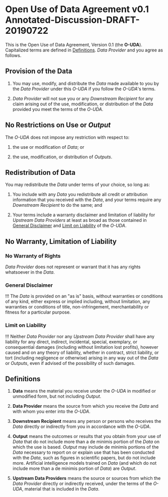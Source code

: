 # Open Use of Data Agreement v0.1 Annotated-Discussion-DRAFT-20190722

This is the Open Use of Data Agreement, Version 0.1 (the **O-UDA**).   Capitalized terms are defined in [Definitions](#definitions).   _Data Provider_ and you agree as follows.

## Provision of the Data

1.  You may use, modify, and distribute the _Data_ made available to you by the _Data Provider_ under this _O-UDA_ if you follow the _O-UDA_'s terms.

2.  _Data Provider_ will not sue you or any _Downstream Recipient_ for any claim arising out of the use, modification, or distribution of the _Data_ provided you meet the terms of the _O-UDA_.

## No Restrictions on Use or _Output_

The _O-UDA_ does not impose any restriction with respect to:

1.  the use or modification of _Data_; or

2.  the use, modification, or distribution of _Outputs_.

## Redistribution of Data

You may redistribute the _Data_ under terms of your choice, so long as:

1.  You include with any _Data_ you redistribute all credit or attribution information that you received with the _Data_, and your terms require any _Downstream Recipient_ to do the same; and

2.  Your terms include a warranty disclaimer and limitation of liability for _Upstream Data Providers_ at least as broad as those contained in [General Disclaimer](#general-disclaimer) and [Limit on Liability](#limit-on-liabililty) of the _O-UDA_.

## No Warranty, Limitation of Liability

### No Warranty of Rights

_Data Provider_ does not represent or warrant that it has any rights whatsoever in the _Data_.

### General Disclaimer

!!! The _Data_ is provided on an "as is" basis, without warranties or conditions of any kind, either express or implied including, without limitation, any warranties or conditions of title, non-infringement, merchantability or fitness for a particular purpose.

### Limit on Liability

!!! Neither _Data Provider_ nor any _Upstream Data Provider_ shall have any liability for any direct, indirect, incidental, special, exemplary, or consequential damages (including without limitation lost profits), however caused and on any theory of liability, whether in contract, strict liability, or tort (including negligence or otherwise) arising in any way out of the _Data_ or _Outputs_, even if advised of the possibility of such damages.

## Definitions

1.  **Data** means the material you receive under the _O-UDA_ in modified or unmodified form, but not including _Output_.

2.  **Data Provider** means the source from which you receive the _Data_ and with whom you enter into the _O-UDA_.

3.  **Downstream Recipient** means any person or persons who receives the _Data_ directly or indirectly from you in accordance with the _O-UDA_.

4.  **Output** means the outcomes or results that you obtain from your use of _Data_ that do not include more than a de minimis portion of the _Data_ on which the use is based.  _Output_ may include de minimis portions of the _Data_ necessary to report on or explain use that has been conducted with the _Data_, such as figures in scientific papers, but do not include more.  Artificial intelligence models trained on _Data_ (and which do not include more than a de minimis portion of _Data_) are _Output_.

5.  **Upstream Data Providers** means the source or sources from which the _Data Provider_ directly or indirectly received, under the terms of the _O-UDA_, material that is included in the _Data_.

